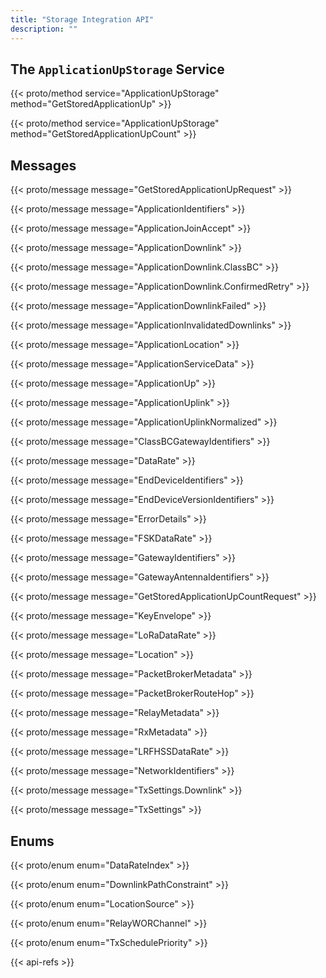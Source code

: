 ```yaml
---
title: "Storage Integration API"
description: ""
---
```


## The `ApplicationUpStorage` Service

{{< proto/method service="ApplicationUpStorage" method="GetStoredApplicationUp" >}}

{{< proto/method service="ApplicationUpStorage" method="GetStoredApplicationUpCount" >}}

## Messages

{{< proto/message message="GetStoredApplicationUpRequest" >}}

{{< proto/message message="ApplicationIdentifiers" >}}

{{< proto/message message="ApplicationJoinAccept" >}}

{{< proto/message message="ApplicationDownlink" >}}

{{< proto/message message="ApplicationDownlink.ClassBC" >}}

{{< proto/message message="ApplicationDownlink.ConfirmedRetry" >}}

{{< proto/message message="ApplicationDownlinkFailed" >}}

{{< proto/message message="ApplicationInvalidatedDownlinks" >}}

{{< proto/message message="ApplicationLocation" >}}

{{< proto/message message="ApplicationServiceData" >}}

{{< proto/message message="ApplicationUp" >}}

{{< proto/message message="ApplicationUplink" >}}

{{< proto/message message="ApplicationUplinkNormalized" >}}

{{< proto/message message="ClassBCGatewayIdentifiers" >}}

{{< proto/message message="DataRate" >}}

{{< proto/message message="EndDeviceIdentifiers" >}}

{{< proto/message message="EndDeviceVersionIdentifiers" >}}

{{< proto/message message="ErrorDetails" >}}

{{< proto/message message="FSKDataRate" >}}

{{< proto/message message="GatewayIdentifiers" >}}

{{< proto/message message="GatewayAntennaIdentifiers" >}}

{{< proto/message message="GetStoredApplicationUpCountRequest" >}}

{{< proto/message message="KeyEnvelope" >}}

{{< proto/message message="LoRaDataRate" >}}

{{< proto/message message="Location" >}}

{{< proto/message message="PacketBrokerMetadata" >}}

{{< proto/message message="PacketBrokerRouteHop" >}}

{{< proto/message message="RelayMetadata" >}}

{{< proto/message message="RxMetadata" >}}

{{< proto/message message="LRFHSSDataRate" >}}

{{< proto/message message="NetworkIdentifiers" >}}

{{< proto/message message="TxSettings.Downlink" >}}

{{< proto/message message="TxSettings" >}}

## Enums

{{< proto/enum enum="DataRateIndex" >}}

{{< proto/enum enum="DownlinkPathConstraint" >}}

{{< proto/enum enum="LocationSource" >}}

{{< proto/enum enum="RelayWORChannel" >}}

{{< proto/enum enum="TxSchedulePriority" >}}

{{< api-refs >}}
